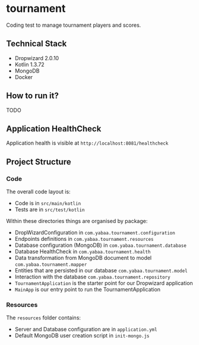 # tournament

Coding test to manage tournament players and scores.

## Technical Stack

* Dropwizard 2.0.10
* Kotlin 1.3.72
* MongoDB
* Docker

## How to run it?

TODO

## Application HealthCheck

Application health is visible at `http://localhost:8081/healthcheck`

## Project Structure

### Code
The overall code layout is:

* Code is in `src/main/kotlin`
* Tests are in `src/test/kotlin`

Within these directories things are organised by package:

* DropWizardConfiguration in `com.yabaa.tournament.configuration`
* Endpoints definitions in `com.yabaa.tournament.resources`
* Database configuration (MongoDB) in `com.yabaa.tournament.database`
* Database HealthCheck in `com.yabaa.tournament.health`
* Data transformation from MongoDB document to model `com.yabaa.tournament.mapper`
* Entities that are persisted in our database `com.yabaa.tournament.model`
* Interaction with the database `com.yabaa.tournament.repository`
* `TournamentApplication` is the starter point for our Dropwizard application
* `MainApp` is our entry point to run the TournamentApplication

### Resources
The `resources` folder contains:
* Server and Database configuration are in `application.yml`
* Default MongoDB user creation script in `init-mongo.js`

